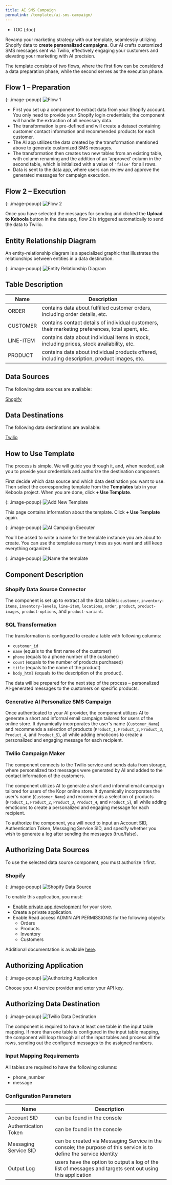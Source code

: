 ```yaml
---
title: AI SMS Campaign
permalink: /templates/ai-sms-campaign/
---
```


* TOC
{:toc}

Revamp your marketing strategy with our template, seamlessly utilizing Shopify data to **create personalized campaigns**. 
Our AI crafts customized SMS messages sent via Twilio, effectively engaging your customers and elevating your marketing with AI precision. 

The template consists of two flows, where the first flow can be considered a data preparation phase, while the second serves as the execution phase.

## Flow 1 – Preparation

{: .image-popup}
![Flow 1](/templates/ai-sms-campaign/flow1.png)

- First you set up a component to extract data from your Shopify account. You only need to provide your Shopify login credentials; the component will handle the extraction of all necessary data.
- The transformation is pre-defined and will create a dataset containing customer contact information and recommended products for each customer.
- The AI app utilizes the data created by the transformation mentioned above to generate customized SMS messages.
- The transformation then creates two new tables from an existing table, with column renaming and the addition of an 'approved' column in the second table, which is initialized with a value of `'false'` for all rows.
- Data is sent to the data app, where users can review and approve the generated messages for campaign execution. 

## Flow 2 – Execution

{: .image-popup}
![Flow 2](/templates/ai-sms-campaign/flow2.png)

Once you have selected the messages for sending and clicked the **Upload to Keboola** button in the data app, 
flow 2 is triggered automatically to send the data to Twilio.

## Entity Relationship Diagram
An entity-relationship diagram is a specialized graphic that illustrates the relationships between entities in a data destination.

{: .image-popup}
![Entity Relationship Diagram](/templates/ai-sms-campaign/entity-rel-diagram.png)

## Table Description

| Name | Description |
|---|---|
| ORDER	| contains data about fulfilled customer orders, including order details, etc. |
| CUSTOMER | contains contact details of individual customers, their marketing preferences, total spent, etc. |
| LINE-ITEM	| contains data about individual items in stock, including prices, stock availability, etc. |
| PRODUCT |	contains data about individual products offered, including description, product images, etc. |

## Data Sources
The following data sources are available:

[Shopify](https://www.shopify.com/online)

## Data Destinations
The following data destinations are available:

[Twilio](https://www.twilio.com/login)

## How to Use Template
The process is simple. We will guide you through it, and, when needed, ask you to provide your credentials and authorize the destination component.

First decide which data source and which data destination you want to use. Then select the corresponding template 
from the **Templates** tab in your Keboola project. When you are done, click **+ Use Template**.

{: .image-popup}
![Add New Template](/templates/ai-sms-campaign/add-new-template.png)

This page contains information about the template. Click **+ Use Template** again.

{: .image-popup}
![AI Campaign Executer](/templates/ai-sms-campaign/ai-campaign-executer.png)

You’ll be asked to write a name for the template instance you are about to create. You can use the template as many times as you want and still keep everything organized.

{: .image-popup}
![Name the template](/templates/ai-sms-campaign/name-template.png)

## Component Description

### Shopify Data Source Connector
The component is set up to extract all the data tables: 
`customer`, `inventory-items`, `inventory-levels`, `line-item`, `locations`, `order`, `product`, `product-images`, `product-options`, and `product-variant`.

### SQL Transformation 
The transformation is configured to create a table with following columns: 

- `customer_id`
- `name` (equals to the first name of the customer)
- `phone` (equals to a phone number of the customer)
- `count` (equals to the number of products purchased)
- `title` (equals to the name of the product)
- `body_html` (equals to the description of the product).

The data will be prepared for the next step of the process – personalized AI-generated messages to the customers on specific products.

### Generative AI Personalize SMS Campaign
Once authenticated to your AI provider, the component utilizes AI to generate a short and informal email campaign
tailored for users of the online store. It dynamically incorporates the user's name (`Customer_Name`) and recommends a selection of products (`Product_1`, 
`Product_2`, `Product_3`, `Product_4`, and `Product_5`), all while adding emoticons to create a personalized and engaging message for each recipient.

### Twilio Campaign Maker 
The component connects to the Twilio service and sends data from storage, where personalized text messages were generated by AI 
and added to the contact information of the customers. 

The component utilizes AI to generate a short and informal email campaign tailored for users of the Kopr online store. It dynamically incorporates 
the user's name (`Customer_Name`) and recommends a selection of products (`Product_1`, `Product_2`, `Product_3`, `Product_4`, and `Product_5`), all while adding
emoticons to create a personalized and engaging message for each recipient.  

To authorize the component, you will need to input an Account SID, Authentication Token, Messaging Service SID, 
and specify whether you wish to generate a log after sending the messages (true/false).

## Authorizing Data Sources
To use the selected data source component, you must authorize it first. 

### Shopify 

{: .image-popup}
![Shopify Data Source](/templates/ai-sms-campaign/shopify-data-source.png)

To enable this application, you must:

- [Enable private app development](https://help.shopify.com/en/manual/apps/private-apps#enable-private-app-development-from-the-shopify-admin) for your store.
- Create a private application.
- Enable Read access ADMIN API PERMISSIONS for the following objects:
  - Orders
  - Products
  - Inventory
  - Customers

Additional documentation is available [here](https://bitbucket.org/kds_consulting_team/kds-team.ex-shopify/src/master/README.md).

## Authorizing Application

{: .image-popup}
![Authorizing Application](/templates/ai-sms-campaign/authorizing-application.png)

Choose your AI service provider and enter your API key.

## Authorizing Data Destination

{: .image-popup}
![Twilio Data Destination](/templates/ai-sms-campaign/twilio-data-destination.png)

The component is required to have at least one table in the input table mapping. If more than one table is configured in the input table mapping, 
the component will loop through all of the input tables and process all the rows, sending out the configured messages to the assigned numbers.

### Input Mapping Requirements
All tables are required to have the following columns:

- phone_number
- message

### Configuration Parameters

| Name | Description |
|---|---|
| Account SID | can be found in the console |
| Authentication Token | can be found in the console |
| Messaging Service SID | can be created via Messaging Service in the console; the purpose of this service is to define the service identity |
| Output Log | users have the option to output a log of the list of messages and targets sent out using this application |

